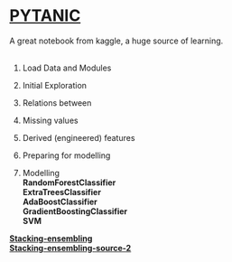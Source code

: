 # [PYTANIC](https://www.kaggle.com/headsortails/pytanic)<br/>
A great notebook from kaggle, a huge source of learning.<br/><br/>

1. Load Data and Modules <br/>
2. Initial Exploration <br/>
3. Relations between <br/>
4. Missing values <br/>
5. Derived (engineered) features <br/>
6. Preparing for modelling <br/>

7. Modelling <br/>
  <b>RandomForestClassifier<br/><b/>
  <b>ExtraTreesClassifier<br/><b/>
  <b>AdaBoostClassifier<br/><b/>
  <b>GradientBoostingClassifier<br/><b/>
  <b>SVM<b/><br/>

[Stacking-ensembling](https://mlwave.com/kaggle-ensembling-guide/)<br/>
[Stacking-ensembling-source-2](https://www.kaggle.com/arthurtok/introduction-to-ensembling-stacking-in-python)<br/>





